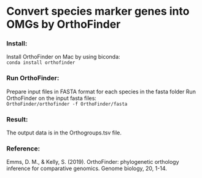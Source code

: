 # Convert species marker genes into OMGs by OrthoFinder

### Install:
Install OrthoFinder on Mac by using biconda: <br>
`conda install orthofinder`

### Run OrthoFinder:
Prepare input files in FASTA format for each species in the fasta folder
Run OrthoFinder on the input fasta files: <br>
`OrthoFinder/orthofinder -f OrthoFinder/fasta`

### Result:
The output data is in the Orthogroups.tsv file.

### Reference:
Emms, D. M., & Kelly, S. (2019). OrthoFinder: phylogenetic orthology inference for comparative genomics. Genome biology, 20, 1-14.
